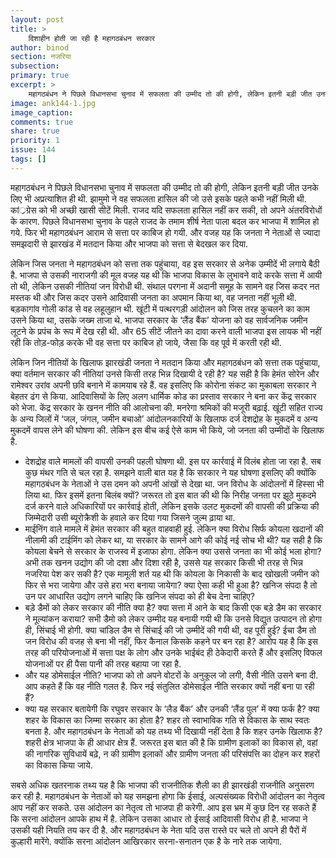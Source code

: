 ```yaml
---
layout: post
title: >
    दिशाहीन होती जा रही है महागठबंधन सरकार
author: binod
section: नजरिया
subsection:
primary: true
excerpt: >
    महागठबंधन ने पिछले विधानसभा चुनाव में सफलता की उम्मीद तो की होगी, लेकिन इतनी बड़ी जीत उनके लिए भी अप्रत्याशित ही थी. झामुमो ने वह सफलता हासिल की जो उसे इसके पहले कभी नहीं मिली थी. कां्रग्रेस को भी अच्छी खासी सीटें मिली.
image: ank144-1.jpg
image_caption: 
comments: true
share: true
priority: 1
issue: 144
tags: []
---
```


महागठबंधन ने पिछले विधानसभा चुनाव में सफलता की उम्मीद तो की होगी, लेकिन इतनी बड़ी जीत उनके लिए भी अप्रत्याशित ही थी. झामुमो ने वह सफलता हासिल की जो उसे इसके पहले कभी नहीं मिली थी. कां्रग्रेस को भी अच्छी खासी सीटें मिली. राजद यदि सफलता हासिल नहीं कर सकी, तो अपने अंतरविरोधों के कारण. पिछले विधानसभा चुनाव के पहले राजद के तमाम शीर्ष नेता पाला बदल कर भाजपा में शामिल हो गये. फिर भी महागठबंधन आराम से सत्ता पर काबिज हो गयी. और वजह यह कि जनता ने नेताओं से ज्यादा समझदारी से झारखंड में मतदान किया और भाजपा को सत्ता से बेदखल कर दिया.

लेकिन जिस जनता ने महागठबंधन को सत्ता तक पहुंचाया, वह इस सरकार से अनेक उम्मीदें भी लगाये बैठी है. भाजपा से उसकी नाराजगी की मूल वजह यह थी कि भाजपा विकास के लुभावने वादे करके सत्ता में आयी तो थी, लेकिन उसकी नीतियां जन विरोधी थी. संथाल परगना में अदानी समूह के सामने वह जिस कदर नत मस्तक थी और जिस कदर उसने आदिवासी जनता का अपमान किया था, वह जनता नहीं भूली थी. बड़कागांव गोली कांड से वह लहूलुहान थी. खूंटी में पत्थरगड़ी आंदोलन को जिस तरह कुचलने का काम उसने किया था, उसके जख्म ताजा थे. भाजपा सरकार के ‘लैंड बैंक’ योजना को वह सार्वजनिक जमीन लूटने के प्रपंच के रूप में देख रही थी. और 65 सीटें जीतने का दावा करने वाली भाजपा इस लायक भी नहीं रही कि तोड़-फोड़ करके भी वह सत्ता पर काबिज हो जाये, जैसा कि वह पूर्व में करती रही थी.

लेकिन जिन नीतियों के खिलाफ झारखंडी जनता ने मतदान किया और महागठबंधन को सत्ता तक पहुंचाया, क्या वर्तमान सरकार की नीतियां उनसे किसी तरह भिन्न दिखायी दे रही है? यह सही है कि हेमंत सोरेन और रामेश्वर उरांव अपनी छवि बनाने में कामयाब रहे हैं. वह इसलिए कि कोरोना संकट का मुकाबला सरकार ने बेहतर ढंग से किया. आदिवासियों के लिए अलग धार्मिक कोड का प्रस्ताव सरकार ने बना कर केंद्र सरकार को भेजा. केंद्र सरकार के खनन नीति की आलोचना की. मनरेगा श्रमिकों की मजूरी बढ़ाई. खूंटी सहित राज्य के अन्य जिलों में ‘जल, जंगल, जमीन बचाओ’ आंदोलनकारियों के खिलाफ दर्ज देशद्रोह के मुकदमें व अन्य मुकदमें वापस लेने की घोषणा की. लेकिन इस बीच कई ऐसे काम भी किये, जो जनता की उम्मीदों के खिलाफ है.
- देशद्रोह वाले मामलों की वापसी उनकी पहली घोषणा थी. इस पर कार्रवाई में विलंब होता जा रहा है. सब कुछ मंथर गति से चल रहा है. समझने वाली बात यह है कि सरकार ने यह घोषणा इसलिए की क्योंकि महागठबंधन के नेताओं ने उस दमन को अपनी आंखों से देखा था. जन विरोध के आंदोलनों में हिस्सा भी लिया था. फिर इसमें इतना बिलंब क्यों? जरूरत तो इस बात की थी कि निरीह जनता पर झूठे मुकदमे दर्ज करने वाले अधिकारियों पर कार्रवाई होती, लेकिन इसके उलट मुकदमों की वापसी की प्रक्रिया की जिम्मेदारी उसी ब्यूरोक्रैशी के हवाले कर दिया गया जिसने जुल्म ढ़ाया था.
- माईनिंग वाले मामले में हेमंत सरकार की बहुत वाहवाही हुई. लेकिन क्या विरोध सिर्फ कोयला खदानों की नीलामी की टाईमिंग को लेकर था, या सरकार के सामने आगे की कोई नई सोच भी थी? यह सही है कि कोयला बेचने से सरकार के राजस्व में इजाफा होगा. लेकिन क्या उससे जनता का भी कोई भला होगा? अभी तक खनन उद्योग की जो दशा और दिशा रही है, उससे यह सरकार किसी भी तरह से भिन्न नजरिया पेश कर सकी है? एक मामूली शर्त यह थी कि कोयला के निकासी के बाद खोखली जमीन को फिर से भरा जायेगा और उसे हरा भरा बनाया जायेगा? क्या ऐसा कही भी हुआ है? खनिज संपदा है तो उन पर आधारित उद्योग लगने चाहिए कि खनिज संपदा को ही बेच देना चाहिए?
- बड़े डैमों को लेकर सरकार की नीति क्या है? क्या सत्ता में आने के बाद किसी एक बड़े डैम का सरकार ने मूल्यांकन कराया? सभी डैमो को लेकर उम्मीद यह बनायी गयी थी कि उनसे विद्युत उत्पादन तो होगा ही, सिंचाई भी होगी. क्या चांडिल डैम से सिंचाई की जो उम्मीदें की गयी थी, वह पूरी हुई? ईचा डैम तो जन विरोध की वजह से बना भी नहीं, फिर कैनाल किसके कहने पर बन रहा है? आरोप यह है कि इस तरह की परियोजनाओं में सत्ता पक्ष के लोग और उनके भाईबंद ही ठेकेदारी करते हैं और इसलिए विफल योजनाओं पर ही पैसा पानी की तरह बहाया जा रहा है.
- और यह डोमेसाईल नीति? भाजपा को तो अपने वोटरों के अनुकूल जो लगी, वैसी नीति उसने बना दी. आप कहते हैं कि वह नीति गलत है. फिर नई संतुलित डोमेसाईल नीति सरकार क्यों नहीं बना पा रही हैं?
- क्या यह सरकार बतायेगी कि रघुवर सरकार के ‘लैड बैंक’ और उनकी ‘लैंड पुल’ में क्या फर्क है? क्या शहर के विकास का जिम्मा सरकार का होता है? शहर तो स्वाभाविक गति से विकास के साथ स्वतः बनता है. और महागठबंधन के नेताओं को यह तथ्य भी दिखायी नहीं देता है कि शहर उनके खिलाफ है? शहरी क्षेत्र भाजपा के ही आधार क्षेत्र हैं. जरूरत इस बात की है कि ग्रामीण इलाकों का विकास हो, वहां की नागरिक सुविधायें बढ़े, न की ग्रामीण इलाकों और ग्रामीण जनता की परिसंपत्ति का दोहन कर शहरों का विकास किया जाये.

सबसे अधिक खतरनाक तथ्य यह है कि भाजपा की राजनीतिक शैली का ही झारखंडी राजनीति अनुसरण कर रही है. महागठबंधन के नेताओं को यह समझना होगा कि ईसाई, अल्पसंख्यक विरोधी आंदोलन का नेतृत्व आप नहीं कर सकते. उस आंदोलन का नेतृत्व तो भाजपा ही करेगी. आप इस भ्रम में कुछ दिन रह सकते हैं कि सरना आंदोलन आपके हाथ में है. लेकिन उसका आधार तो ईसाई आदिवासी विरोध ही है. भाजपा ने उसकी यही नियति तय कर दी है. और महागठबंधन के नेता यदि उस रास्ते पर चले तो अपने ही पैरों में कुल्हारी मारेंगे. क्योंकि सरना आंदोलन आखिरकार सरना-सनातन एक है के नारे तक जायेगा.